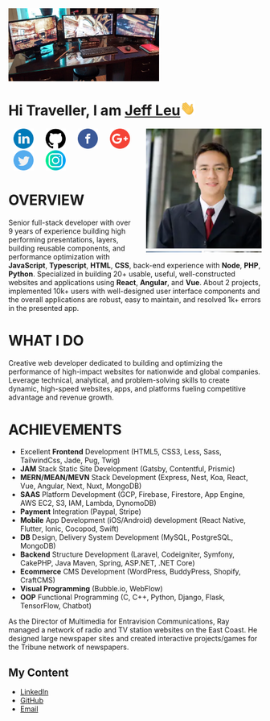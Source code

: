 <img align='center' style="width: 300px; margin: 0 auto" src="./assets/img/bg/github-bg2.png" />

<h1>Hi Traveller, I am <a href="https://codegitpro.com/">Jeff Leu</a><img src="https://raw.githubusercontent.com/ABSphreak/ABSphreak/master/gifs/Hi.gif" width="30px"></h1>
<img align='right' style="margin-left:20px;" src="./assets/img/me/me-rectangle.png" width="230" />

<!-- <a href="https://www.youtube.com/channel/michael_jin_dev"><img src="./assets/img/logo/youtube-logo.png" width="40" /></a> -->
<a style="margin:10px;" href="https://www.linkedin.com/in/jeff-leu-5b5b031a0/" target="_blank"><img src="./assets/img/logo/linkedin.png" width="40" /></a>
<a style="margin:10px;" href="https://github.com/BluePrince123" target="_blank"><img src="./assets/img/logo/github-logo.png" width="40" /></a>
<a style="margin:10px;" href="https://www.facebook.com/BluePrince" target="_blank"><img src="./assets/img/logo/facebook.png" width="40" /></a>
<a style="margin:10px;" href="mailto:bluesky410219@gmail.com" target="_blank"><img src="./assets/img/logo/google-plus.png" width="40" /></a>
<a style="margin:10px;" href="https://twitter.com/blueprince" target="_blank"><img src="./assets/img/logo/twitter.png" width="40" /></a>
<a style="margin:10px;" href="https://www.instagram.com/Jeff.leu.dev" target="_blank"><img src="./assets/img/logo/instagram.png" width="40" /></a>

# OVERVIEW

Senior full-stack developer with over 9 years of experience building high performing presentations, layers, building reusable components, and performance optimization with **JavaScript**, **Typescript**, **HTML**, **CSS**, back-end experience with **Node**, **PHP**, **Python**. Specialized in building 20+ usable, useful, well-constructed websites and applications using **React**, **Angular**, and **Vue**. About 2 projects, implemented 10k+ users with well-designed user interface components and the overall applications are robust, easy to maintain, and resolved 1k+ errors in the presented app.

# WHAT I DO

Creative web developer dedicated to building and optimizing the performance of high-impact websites for nationwide and global companies. Leverage technical, analytical, and problem-solving skills to create dynamic, high-speed websites, apps, and platforms fueling competitive advantage and revenue growth.

# ACHIEVEMENTS

- Excellent **Frontend** Development (HTML5, CSS3, Less, Sass, TailwindCss, Jade, Pug, Twig)
- **JAM** Stack Static Site Development (Gatsby, Contentful, Prismic)
- **MERN/MEAN/MEVN** Stack Development (Express, Nest, Koa, React, Vue, Angular, Next, Nuxt, MongoDB)
- **SAAS** Platform Development (GCP, Firebase, Firestore, App Engine, AWS EC2, S3, IAM, Lambda, DynomoDB)
- **Payment** Integration (Paypal, Stripe)
- **Mobile** App Development (iOS/Android) development (React Native, Flutter, Ionic, Cocopod, Swift)
- **DB** Design, Delivery System Development (MySQL, PostgreSQL, MongoDB)
- **Backend** Structure Development (Laravel, Codeigniter, Symfony, CakePHP, Java Maven, Spring, ASP.NET, .NET Core)
- **Ecommerce** CMS Development (WordPress, BuddyPress, Shopify, CraftCMS)
- **Visual Programming** (Bubble.io, WebFlow)
- **OOP** Functional Programming (C, C++, Python, Django, Flask, TensorFlow, Chatbot)


As the Director of Multimedia for Entravision Communications, Ray managed a network of radio and TV station websites on the East Coast. He designed large newspaper sites and created interactive projects/games for the Tribune network of newspapers.



## My Content
- [LinkedIn](https://www.linkedin.com/in/jeff-leu-5b5b031a0/)
- [GitHub](https://github.com/BluePrince123)
- [Email](bluesky410219@gmail.com)
